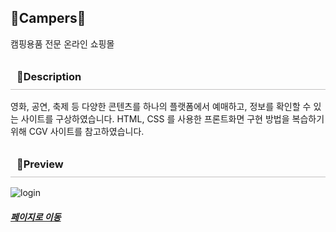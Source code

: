 <h2>🌱Campers🌱</h2>
캠핑용품 전문 온라인 쇼핑몰
<!-- <hr/> -->

<h3 style="padding:10px; border-bottom: 1px solid rgb(195, 193, 193);">👏Description</h3>
<!-- <hr/> -->
영화, 공연, 축제 등 다양한 콘텐츠를 하나의 플랫폼에서 예매하고, 정보를 확인할 수 있는 사이트를 구상하였습니다. HTML, CSS 를 사용한 프론트화면 구현 방법을 복습하기 위해 CGV 사이트를 참고하였습니다.

<h3 style="padding:10px; border-bottom: 1px solid rgb(195, 193, 193);">🌿Preview</h3>
<!-- <hr/> -->

<img src="Campers/WebContent/img/login&shop.gif" alt="login">
<h5><a href="https://junghee11.github.io/ticket/main">페이지로 이동</a></h5>
